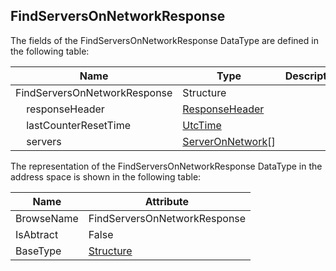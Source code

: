<!-- datatype -->
## FindServersOnNetworkResponse
<!-- end of description -->
The fields of the FindServersOnNetworkResponse DataType are defined in the following table:  

|Name|Type|Description|
|---|---|---|
|FindServersOnNetworkResponse|Structure||
|&nbsp;&nbsp;&nbsp;&nbsp;responseHeader|[ResponseHeader](../../../Part4/Services/ResponseHeader/readme.md)||
|&nbsp;&nbsp;&nbsp;&nbsp;lastCounterResetTime|[UtcTime](../../../Part3/DataTypes/UtcTime/readme.md)||
|&nbsp;&nbsp;&nbsp;&nbsp;servers|[ServerOnNetwork](../../../Part4/DataTypes/ServerOnNetwork/readme.md)[]||

The representation of the FindServersOnNetworkResponse DataType in the address space is shown in the following table:  

|Name|Attribute|
|---|---|
|BrowseName|FindServersOnNetworkResponse|
|IsAbtract|False|
|BaseType|[Structure](../../../Part3/DataTypes/Structure/readme.md)|

